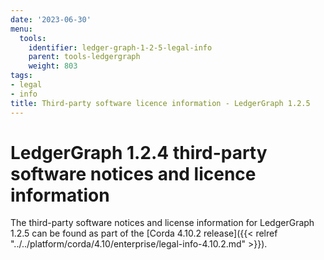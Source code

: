 ```yaml
---
date: '2023-06-30'
menu:
  tools:
    identifier: ledger-graph-1-2-5-legal-info
    parent: tools-ledgergraph
    weight: 803
tags:
- legal
- info
title: Third-party software licence information - LedgerGraph 1.2.5
---
```


# LedgerGraph 1.2.4 third-party software notices and licence information

The third-party software notices and license information for LedgerGraph 1.2.5 can be found as part of the [Corda 4.10.2 release]({{< relref "../../platform/corda/4.10/enterprise/legal-info-4.10.2.md" >}}).
